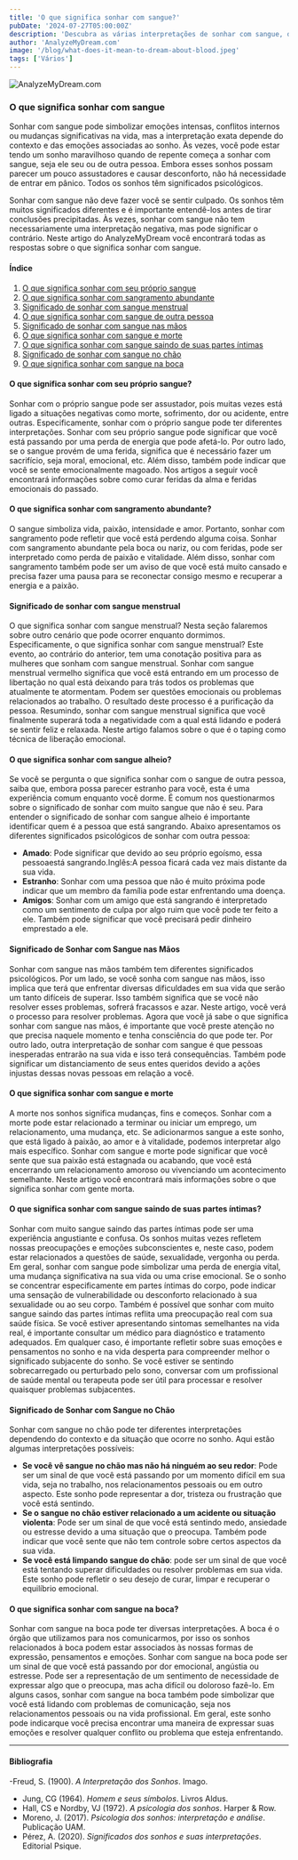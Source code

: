 ```yaml
---
title: 'O que significa sonhar com sangue?'
pubDate: '2024-07-27T05:00:00Z'
description: 'Descubra as várias interpretações de sonhar com sangue, desde simbolizar emoções intensas até refletir mudanças significativas em sua vida.'
author: 'AnalyzeMyDream.com'
image: '/blog/what-does-it-mean-to-dream-about-blood.jpeg'
tags: ['Vários']
---
```


![AnalyzeMyDream.com](/blog/what-does-it-mean-to-dream-about-blood.jpeg)

### O que significa sonhar com sangue

Sonhar com sangue pode simbolizar emoções intensas, conflitos internos ou mudanças significativas na vida, mas a interpretação exata depende do contexto e das emoções associadas ao sonho. Às vezes, você pode estar tendo um sonho maravilhoso quando de repente começa a sonhar com sangue, seja ele seu ou de outra pessoa. Embora esses sonhos possam parecer um pouco assustadores e causar desconforto, não há necessidade de entrar em pânico. Todos os sonhos têm significados psicológicos.

Sonhar com sangue não deve fazer você se sentir culpado. Os sonhos têm muitos significados diferentes e é importante entendê-los antes de tirar conclusões precipitadas. Às vezes, sonhar com sangue não tem necessariamente uma interpretação negativa, mas pode significar o contrário. Neste artigo do AnalyzeMyDream você encontrará todas as respostas sobre o que significa sonhar com sangue.


#### Índice

1. [O que significa sonhar com seu próprio sangue](#o-que-significa-sonhar-com-seu-sangue)
2. [O que significa sonhar com sangramento abundante](#o-que-significa-sonhar-com-sangramento-profuso)
3. [Significado de sonhar com sangue menstrual](#significado-de-sonhar-com-sangue-menstrual)
4. [O que significa sonhar com sangue de outra pessoa](#o-que-significa-sonhar-com-sangue-estrangeiro)
5. [Significado de sonhar com sangue nas mãos](#significado-de-sonhar-com-sangue-nas-mãos)
6. [O que significa sonhar com sangue e morte](#o-que-significa-sonhar-com-sangue-e-morte)
7. [O que significa sonhar com sangue saindo de suas partes íntimas](#o-que-significa-sonhar-com-sangue-saindo-de-suas-partes-íntimas)
8. [Significado de sonhar com sangue no chão](#significado-de-sonhar-com-sangue-no-chão)
9. [O que significa sonhar com sangue na boca](#o-que-significa-sonhar-com-sangue-na-boca)


#### O que significa sonhar com seu próprio sangue?

Sonhar com o próprio sangue pode ser assustador, pois muitas vezes está ligado a situações negativas como morte, sofrimento, dor ou acidente, entre outras. Especificamente, sonhar com o próprio sangue pode ter diferentes interpretações. Sonhar com seu próprio sangue pode significar que você está passando por uma perda de energia que pode afetá-lo. Por outro lado, se o sangue provém de uma ferida, significa que é necessário fazer um sacrifício, seja moral, emocional, etc. Além disso, também pode indicar que você se sente emocionalmente magoado. Nos artigos a seguir você encontrará informações sobre como curar feridas da alma e feridas emocionais do passado.

#### O que significa sonhar com sangramento abundante?

O sangue simboliza vida, paixão, intensidade e amor. Portanto, sonhar com sangramento pode refletir que você está perdendo alguma coisa. Sonhar com sangramento abundante pela boca ou nariz, ou com feridas, pode ser interpretado como perda de paixão e vitalidade. Além disso, sonhar com sangramento também pode ser um aviso de que você está muito cansado e precisa fazer uma pausa para se reconectar consigo mesmo e recuperar a energia e a paixão.

#### Significado de sonhar com sangue menstrual

O que significa sonhar com sangue menstrual? Nesta seção falaremos sobre outro cenário que pode ocorrer enquanto dormimos. Especificamente, o que significa sonhar com sangue menstrual? Este evento, ao contrário do anterior, tem uma conotação positiva para as mulheres que sonham com sangue menstrual. Sonhar com sangue menstrual vermelho significa que você está entrando em um processo de libertação no qual está deixando para trás todos os problemas que atualmente te atormentam. Podem ser questões emocionais ou problemas relacionados ao trabalho. O resultado deste processo é a purificação da pessoa. Resumindo, sonhar com sangue menstrual significa que você finalmente superará toda a negatividade com a qual está lidando e poderá se sentir feliz e relaxada. Neste artigo falamos sobre o que é o taping como técnica de liberação emocional.

#### O que significa sonhar com sangue alheio?

Se você se pergunta o que significa sonhar com o sangue de outra pessoa, saiba que, embora possa parecer estranho para você, esta é uma experiência comum enquanto você dorme. É comum nos questionarmos sobre o significado de sonhar com muito sangue que não é seu. Para entender o significado de sonhar com sangue alheio é importante identificar quem é a pessoa que está sangrando. Abaixo apresentamos os diferentes significados psicológicos de sonhar com outra pessoa:
- **Amado**: Pode significar que devido ao seu próprio egoísmo, essa pessoaestá sangrando.Inglês:A pessoa ficará cada vez mais distante da sua vida.
- **Estranho**: Sonhar com uma pessoa que não é muito próxima pode indicar que um membro da família pode estar enfrentando uma doença.
- **Amigos**: Sonhar com um amigo que está sangrando é interpretado como um sentimento de culpa por algo ruim que você pode ter feito a ele. Também pode significar que você precisará pedir dinheiro emprestado a ele.

#### Significado de Sonhar com Sangue nas Mãos

Sonhar com sangue nas mãos também tem diferentes significados psicológicos. Por um lado, se você sonha com sangue nas mãos, isso implica que terá que enfrentar diversas dificuldades em sua vida que serão um tanto difíceis de superar. Isso também significa que se você não resolver esses problemas, sofrerá fracassos e azar. Neste artigo, você verá o processo para resolver problemas. Agora que você já sabe o que significa sonhar com sangue nas mãos, é importante que você preste atenção no que precisa naquele momento e tenha consciência do que pode ter. Por outro lado, outra interpretação de sonhar com sangue é que pessoas inesperadas entrarão na sua vida e isso terá consequências. Também pode significar um distanciamento de seus entes queridos devido a ações injustas dessas novas pessoas em relação a você.

#### O que significa sonhar com sangue e morte

A morte nos sonhos significa mudanças, fins e começos. Sonhar com a morte pode estar relacionado a terminar ou iniciar um emprego, um relacionamento, uma mudança, etc. Se adicionarmos sangue a este sonho, que está ligado à paixão, ao amor e à vitalidade, podemos interpretar algo mais específico. Sonhar com sangue e morte pode significar que você sente que sua paixão está estagnada ou acabando, que você está encerrando um relacionamento amoroso ou vivenciando um acontecimento semelhante. Neste artigo você encontrará mais informações sobre o que significa sonhar com gente morta.

#### O que significa sonhar com sangue saindo de suas partes íntimas?

Sonhar com muito sangue saindo das partes íntimas pode ser uma experiência angustiante e confusa. Os sonhos muitas vezes refletem nossas preocupações e emoções subconscientes e, neste caso, podem estar relacionados a questões de saúde, sexualidade, vergonha ou perda. Em geral, sonhar com sangue pode simbolizar uma perda de energia vital, uma mudança significativa na sua vida ou uma crise emocional. Se o sonho se concentrar especificamente em partes íntimas do corpo, pode indicar uma sensação de vulnerabilidade ou desconforto relacionado à sua sexualidade ou ao seu corpo. Também é possível que sonhar com muito sangue saindo das partes íntimas reflita uma preocupação real com sua saúde física. Se você estiver apresentando sintomas semelhantes na vida real, é importante consultar um médico para diagnóstico e tratamento adequados. Em qualquer caso, é importante refletir sobre suas emoções e pensamentos no sonho e na vida desperta para compreender melhor o significado subjacente do sonho. Se você estiver se sentindo sobrecarregado ou perturbado pelo sono, conversar com um profissional de saúde mental ou terapeuta pode ser útil para processar e resolver quaisquer problemas subjacentes. 

#### Significado de Sonhar com Sangue no Chão

Sonhar com sangue no chão pode ter diferentes interpretações dependendo do contexto e da situação que ocorre no sonho. Aqui estão algumas interpretações possíveis:
- **Se você vê sangue no chão mas não há ninguém ao seu redor**: Pode ser um sinal de que você está passando por um momento difícil em sua vida, seja no trabalho, nos relacionamentos pessoais ou em outro aspecto. Este sonho pode representar a dor, tristeza ou frustração que você está sentindo.
- **Se o sangue no chão estiver relacionado a um acidente ou situação violenta**: Pode ser um sinal de que você está sentindo medo, ansiedade ou estresse devido a uma situação que o preocupa. Também pode indicar que você sente que não tem controle sobre certos aspectos da sua vida.
- **Se você está limpando sangue do chão**: pode ser um sinal de que você está tentando superar dificuldades ou resolver problemas em sua vida. Este sonho pode refletir o seu desejo de curar, limpar e recuperar o equilíbrio emocional.

#### O que significa sonhar com sangue na boca?

Sonhar com sangue na boca pode ter diversas interpretações. A boca é o órgão que utilizamos para nos comunicarmos, por isso os sonhos relacionados à boca podem estar associados às nossas formas de expressão, pensamentos e emoções. Sonhar com sangue na boca pode ser um sinal de que você está passando por dor emocional, angústia ou estresse. Pode ser a representação de um sentimento de necessidade de expressar algo que o preocupa, mas acha difícil ou doloroso fazê-lo. Em alguns casos, sonhar com sangue na boca também pode simbolizar que você está lidando com problemas de comunicação, seja nos relacionamentos pessoais ou na vida profissional. Em geral, este sonho pode indicarque você precisa encontrar uma maneira de expressar suas emoções e resolver qualquer conflito ou problema que esteja enfrentando.

---

#### Bibliografia

-Freud, S. (1900). *A Interpretação dos Sonhos*. Imago.
- Jung, CG (1964). *Homem e seus símbolos*. Livros Aldus.
- Hall, CS e Nordby, VJ (1972). *A psicologia dos sonhos*. Harper & Row.
- Moreno, J. (2017). *Psicologia dos sonhos: interpretação e análise*. Publicação UAM.
- Pérez, A. (2020). *Significados dos sonhos e suas interpretações*. Editorial Psique.